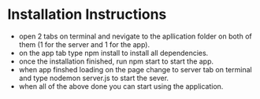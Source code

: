 # Installation Instructions
- open 2 tabs on terminal and nevigate to the apllication folder on both of them (1 for the server and 1 for the app).
- on the app tab type npm install to install all dependencies.
- once the installation finished, run npm start to start the app.
- when app finshed loading on the page change to server tab on terminal and type nodemon server.js to start the sever.
- when all of the above done you can start using the application.

